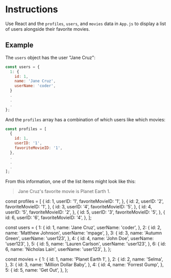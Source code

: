 # Instructions

Use React and the `profiles`, `users`, and `movies` data in `App.js` to display a list of users alongside their favorite movies.

## Example

The `users` object has the user "Jane Cruz":

```js
const users = {
  1: {
    id: 1,
    name: 'Jane Cruz',
    userName: 'coder',
  }
  .
  .
  .
};
```

And the `profiles` array has a combination of which users like which movies:

```js
const profiles = [
  {
    id: 1,
    userID: '1',
    favoriteMovieID: '1',
  },
  .
  .
  .
];
```

From this information, one of the list items might look like this:

> Jane Cruz's favorite movie is Planet Earth 1.

const profiles = [
  {
    id: 1,
    userID: '1',
    favoriteMovieID: '1',
  },
  {
    id: 2,
    userID: '2',
    favoriteMovieID: '1',
  },
  {
    id: 3,
    userID: '4',
    favoriteMovieID: '5',
  },
  {
    id: 4,
    userID: '5',
    favoriteMovieID: '2',
  },
  {
    id: 5,
    userID: '3',
    favoriteMovieID: '5',
  },
  {
    id: 6,
    userID: '6',
    favoriteMovieID: '4',
  },
];

const users = {
  1: {
    id: 1,
    name: 'Jane Cruz',
    userName: 'coder',
  },
  2: {
    id: 2,
    name: 'Matthew Johnson',
    userName: 'mpage',
  },
  3: {
    id: 3,
    name: 'Autumn Green',
    userName: 'user123',
  },
  4: {
    id: 4,
    name: 'John Doe',
    userName: 'user123',
  },
  5: {
    id: 5,
    name: 'Lauren Carlson',
    userName: 'user123',
  },
  6: {
    id: 6,
    name: 'Nicholas Lain',
    userName: 'user123',
  },
};

const movies = {
  1: {
    id: 1,
    name: 'Planet Earth 1',
  },
  2: {
    id: 2,
    name: 'Selma',
  },
  3: {
    id: 3,
    name: 'Million Dollar Baby',
  },
  4: {
    id: 4,
    name: 'Forrest Gump',
  },
  5: {
    id: 5,
    name: 'Get Out',
  },
};
